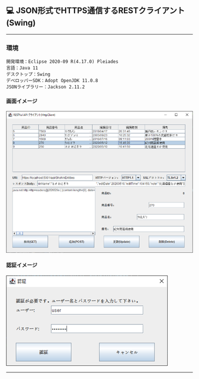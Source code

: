 ﻿## :computer: JSON形式でHTTPS通信するRESTクライアント(Swing)  
___
### 環境
```
開発環境：Eclipse 2020-09 R(4.17.0) Pleiades  
言語：Java 11  
デスクトップ：Swing
デベロッパーSDK：Adopt OpenJDK 11.0.8  
JSONライブラリー：Jackson 2.11.2  
```

#### 画面イメージ  
![Img](ReadmeImg.png)  

#### 認証イメージ  
![Img2](ReadmeImg2.png)  
___